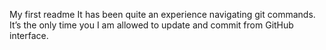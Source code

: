 My first readme
It has been quite an experience navigating git commands. It’s the only time you I am allowed to update and commit from GitHub interface.
